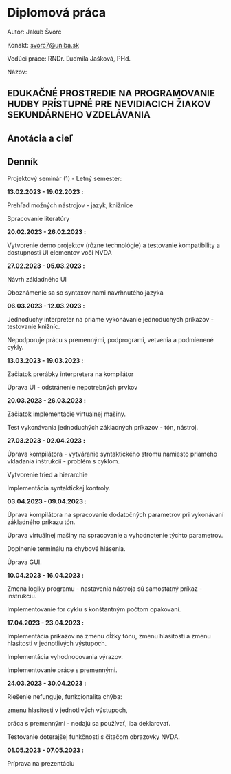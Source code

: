 # Diplomová práca
Autor: Jakub Švorc



Konakt: svorc7@uniba.sk



Vedúci práce: RNDr. Ľudmila Jašková, PHd.

Názov:



EDUKAČNÉ PROSTREDIE NA PROGRAMOVANIE HUDBY PRÍSTUPNÉ PRE NEVIDIACICH ŽIAKOV SEKUNDÁRNEHO VZDELÁVANIA
---

Anotácia a cieľ
---

Denník
---
Projektový seminár (1) - Letný semester:


**13.02.2023 - 19.02.2023 :**

Prehľad možných nástrojov - jazyk, knižnice

Spracovanie literatúry

**20.02.2023 - 26.02.2023 :**

Vytvorenie demo projektov (rôzne technológie) a testovanie kompatibility a dostupnosti UI elementov voči NVDA 

**27.02.2023 - 05.03.2023 :**

Návrh základného UI

Oboznámenie sa so syntaxov nami navrhnutého jazyka

**06.03.2023 - 12.03.2023 :**

Jednoduchý interpreter na priame vykonávanie jednoduchých príkazov - testovanie knižníc.

Nepodporuje prácu s premennými, podprogrami, vetvenia a podmienené cykly.


**13.03.2023 - 19.03.2023 :**

Začiatok prerábky interpretera na kompilátor

Úprava UI - odstránenie nepotrebných prvkov


**20.03.2023 - 26.03.2023 :**

Začiatok implementácie virtuálnej mašiny.

Test vykonávania jednoduchých základných príkazov - tón, nástroj.


**27.03.2023 - 02.04.2023 :**

Úprava kompilátora - vytváranie syntaktického stromu namiesto priameho vkladania inštrukcií - problém s cyklom.

Vytvorenie tried a hierarchie

Implementácia syntaktickej kontroly.

**03.04.2023 - 09.04.2023 :**

Úprava kompilátora na spracovanie dodatočných parametrov pri vykonávaní základného príkazu tón.

Úprava virtuálnej mašiny na spracovanie a vyhodnotenie týchto parametrov.

Doplnenie terminálu na chybové hlásenia.

Úprava GUI.

**10.04.2023 - 16.04.2023 :**

Zmena logiky programu - nastavenia nástroja sú samostatný príkaz - inštrukciu.

Implementovanie for cyklu s konštantným počtom opakovaní.


**17.04.2023 - 23.04.2023 :**

Implementácia príkazov na zmenu dĺžky tónu, zmenu hlasitosti a zmenu hlasitosti v jednotlivých výstupoch.

Implementácia vyhodnocovania výrazov.

Implementovanie práce s premennými.

**24.03.2023 - 30.04.2023 :**

Riešenie nefunguje, funkcionalita chýba:

zmenu hlasitosti v jednotlivých výstupoch,

práca s premennými - nedajú sa používať, iba deklarovať.

Testovanie doterajšej funkčnosti s čitačom obrazovky NVDA.

**01.05.2023 - 07.05.2023 :**

Príprava na prezentáciu

